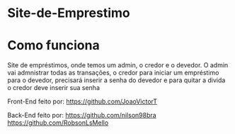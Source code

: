 # Site-de-Emprestimo

# Como funciona

Site de empréstimos, onde temos um admin, o credor e o devedor.
   O admin vai admnistrar todas as transações, o credor para iniciar um empréstimo para o devedor, precisará inserir a senha do devedor e para quitar a divida o credor      deve inserir sua senha



Front-End feito por: https://github.com/JoaoVictorT

Back-End feito por: https://github.com/nilson98bra
                    https://github.com/RobsonLsMello
